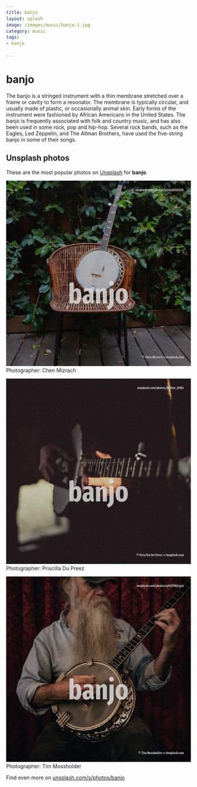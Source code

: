 ```yaml
---
title: banjo
layout: splash
image: /images/music/banjo.1.jpg
category: music
tags:
- banjo

---
```

# banjo

The banjo is a stringed instrument with a thin membrane stretched over a frame or cavity to form a 
resonator.
The membrane is typically circular, and usually made of plastic, or occasionally animal skin.
Early forms of the instrument were fashioned by African Americans in the United States.
The banjo is frequently associated with folk and country music, and has also been used in some 
rock, pop and hip-hop.
Several rock bands, such as the Eagles, Led Zeppelin, and The Allman Brothers, have used the 
five-string banjo in some of their songs.

 
## Unsplash photos
These are the most popular photos on [Unsplash](https://unsplash.com) for **banjo**.
 
![banjo](/images/music/banjo.1.jpg)
Photographer:  Chen Mizrach
 
![banjo](/images/music/banjo.2.jpg)
Photographer:  Priscilla Du Preez
 
![banjo](/images/music/banjo.3.jpg)
Photographer:  Tim Mossholder
 
Find even more on [unsplash.com/s/photos/banjo](https://unsplash.com/s/photos/banjo)
 
